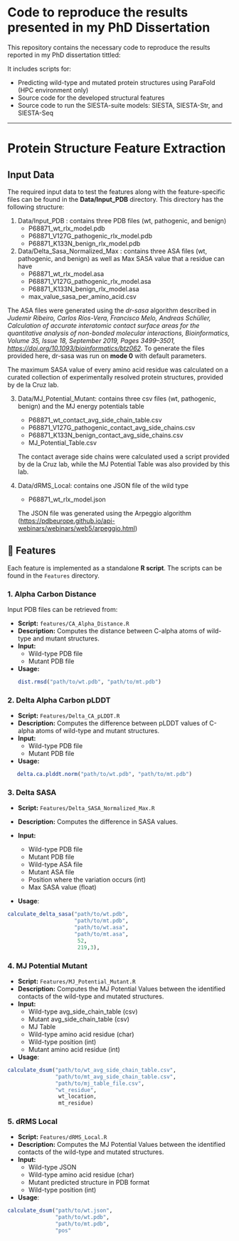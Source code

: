 # Code to reproduce the results presented in my PhD Dissertation
This repository contains the necessary code to reproduce the results reported in my PhD dissertation tittled:

It includes scripts for:
- Predicting wild-type and mutated protein structures using ParaFold (HPC environment only)
- Source code for the developed structural features
- Source code to run the SIESTA-suite models: SIESTA, SIESTA-Str, and SIESTA-Seq

---

# Protein Structure Feature Extraction

## Input Data
The required input data to test the features along with the feature-specific files can be found in the **Data/Input_PDB** directory.
This directory has the following structure:
1. Data/Input_PDB : contains three PDB files (wt, pathogenic, and benign)
     - P68871_wt_rlx_model.pdb
     - P68871_V127G_pathogenic_rlx_model.pdb
     - P68871_K133N_benign_rlx_model.pdb
2. Data/Delta_Sasa_Normalized_Max : contains three ASA files (wt, pathogenic, and benign) as well as Max SASA value that a residue can have
     - P68871_wt_rlx_model.asa
     - P68871_V127G_pathogenic_rlx_model.asa
     - P68871_K133N_benign_rlx_model.asa
     - max_value_sasa_per_amino_acid.csv

  The ASA files were generated using the *dr-sasa* algorithm described in *Judemir Ribeiro, Carlos Ríos-Vera, Francisco Melo, Andreas Schüller, Calculation of accurate interatomic contact surface areas for the quantitative analysis of non-bonded molecular interactions, Bioinformatics, Volume 35, Issue 18, September 2019, Pages 3499–3501, https://doi.org/10.1093/bioinformatics/btz062*. To generate the files provided here, dr-sasa was run on **mode 0** with default parameters.

The maximum SASA value of every amino acid residue was calculated on a curated collection of experimentally resolved protein structures, provided by de la Cruz lab.

3. Data/MJ_Potential_Mutant: contains three csv files (wt, pathogenic, benign) and the MJ energy potentials table
     - P68871_wt_contact_avg_side_chain_table.csv
     - P68871_V127G_pathogenic_contact_avg_side_chains.csv
     - P68871_K133N_benign_contact_avg_side_chains.csv
     - MJ_Potential_Table.csv
  
   The contact average side chains were calculated used a script provided by de la Cruz lab, while the MJ Potential Table was also provided by this lab.

4. Data/dRMS_Local: contains one JSON file of the wild type
     - P68871_wt_rlx_model.json
  
   The JSON file was generated using the Arpeggio algorithm (https://pdbeurope.github.io/api-webinars/webinars/web5/arpeggio.html)


## 📌 Features

Each feature is implemented as a standalone **R script**. The scripts can be found in the `Features` directory.


### **1. Alpha Carbon Distance**

Input PDB files can be retrieved from: 

- **Script:** `features/CA_Alpha_Distance.R`
- **Description:** Computes the distance between C-alpha atoms of wild-type and mutant structures.
- **Input:**
  - Wild-type PDB file  
  - Mutant PDB file  
- **Usage:**
  ```r
  dist.rmsd("path/to/wt.pdb", "path/to/mt.pdb")
  ```

### **2. Delta Alpha Carbon pLDDT**
- **Script:** `Features/Delta_CA_pLDDT.R`
- **Description:** Computes the difference between pLDDT values of C-alpha atoms of wild-type and mutant structures.
- **Input:**
  - Wild-type PDB file  
  - Mutant PDB file  
- **Usage:**
```r
   delta.ca.plddt.norm("path/to/wt.pdb", "path/to/mt.pdb")
  ```

### **3. Delta SASA**

- **Script:** `Features/Delta_SASA_Normalized_Max.R`
- **Description:** Computes the difference in SASA values.

- **Input:**  
  - Wild-type PDB file  
  - Mutant PDB file  
  - Wild-type ASA file  
  - Mutant ASA file  
  - Position where the variation occurs (int)  
  - Max SASA value (float)  

- **Usage**:
```r
calculate_delta_sasa("path/to/wt.pdb",
                     "path/to/mt.pdb",
                     "path/to/wt.asa",
                     "path/to/mt.asa",
                      52,
                      219,3),
```

### **4. MJ Potential Mutant**

- **Script:** `Features/MJ_Potential_Mutant.R`
- **Description:** Computes the MJ Potential Values between the identified contacts of the wild-type and mutated structures.
- **Input:**  
  - Wild-type avg_side_chain_table (csv)
  - Mutant avg_side_chain_table (csv)
  - MJ Table 
  - Wild-type amino acid residue (char)
  - Wild-type position (int)
  - Mutant amino acid residue (int) 
- **Usage**:
```r
calculate_dsum("path/to/wt_avg_side_chain_table.csv",
               "path/to/mt_avg_side_chain_table.csv",
               "path/to/mj_table_file.csv",
               "wt_residue",
                wt_location,
                mt_residue)
```


### **5. dRMS Local**

- **Script:** `Features/dRMS_Local.R`
- **Description:** Computes the MJ Potential Values between the identified contacts of the wild-type and mutated structures.
- **Input:**  
  - Wild-type JSON
  - Wild-type amino acid residue (char)
  - Mutant predicted structure in PDB format
  - Wild-type position (int)
- **Usage**:
```r
calculate_dsum("path/to/wt.json",
               "path/to/wt.pdb",
               "path/to/mt.pdb",
               "pos"
```





